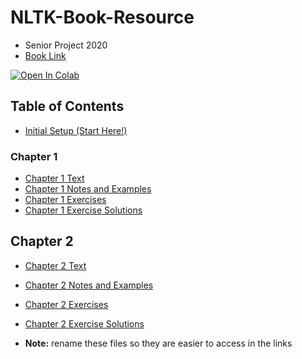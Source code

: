 # NLTK-Book-Resource

* Senior Project 2020 
* [Book Link](http://www.nltk.org/book)


[![Open In Colab](https://colab.research.google.com/assets/colab-badge.svg)](https://colab.research.google.com/github/betobob/NLTK-Book-Resource)

## Table of Contents

* [Initial Setup (Start Here!)](https://colab.research.google.com/github/BetoBob/NLTK-Book-Resource/blob/master/setup.ipynb)

### Chapter 1

* [Chapter 1 Text](http://www.nltk.org/book/ch01)
* [Chapter 1 Notes and Examples](https://colab.research.google.com/github/BetoBob/NLTK-Book-Resource/blob/master/01/1%20-%20Notes.ipynb)
* [Chapter 1 Exercises](https://colab.research.google.com/github/BetoBob/NLTK-Book-Resource/blob/master/01/1%20-%20Exercises.ipynb)
* [Chapter 1 Exercise Solutions](https://colab.research.google.com/github/BetoBob/NLTK-Book-Resource/blob/master/01/1%20-%20Exercise%20Solutions.ipynb)

## Chapter 2

* [Chapter 2 Text](https://www.nltk.org/book/ch02.html)

* [Chapter 2 Notes and Examples](https://colab.research.google.com/github/BetoBob/NLTK-Book-Resource/blob/master/02/2%20-%20Notes.ipynb)
* [Chapter 2 Exercises](https://colab.research.google.com/github/BetoBob/NLTK-Book-Resource/blob/master/02/2%20-%20Exercises.ipynb)
* [Chapter 2 Exercise Solutions](https://colab.research.google.com/github/BetoBob/NLTK-Book-Resource/blob/master/02/2%20-%20Exercise%20Solutions.ipynb)



* **Note:** rename these files so they are easier to access in the links
